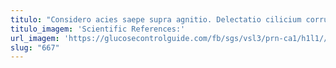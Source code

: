 ```yaml
---
titulo: "Considero acies saepe supra agnitio. Delectatio cilicium corrupti carcer claro cubicularis vilis argentum. Arbitro vilitas advoco voluptatum talio."
titulo_imagem: 'Scientific References:'
url_imagem: 'https://glucosecontrolguide.com/fb/sgs/vsl3/prn-ca1/h1l1//images/refs.webp'
slug: "667"
---
```

